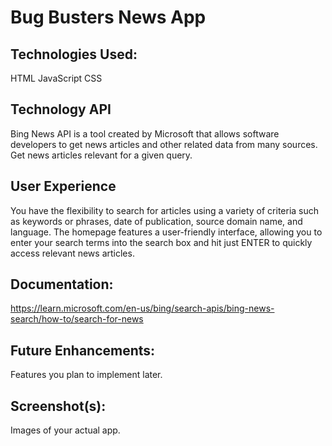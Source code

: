 
# Bug Busters News App

## Technologies Used: 

HTML
JavaScript 
CSS


## Technology API

Bing News API is a tool created by Microsoft that allows software developers to get news articles and other related data from many sources. 
Get news articles relevant for a given query.

 

## User Experience

You have the flexibility to search for articles using a variety of criteria such as keywords or phrases, date of publication, source domain name, and language. The homepage features a user-friendly interface, allowing you to enter your search terms into the search box and hit just ENTER to quickly access relevant news articles.

## Documentation:

https://learn.microsoft.com/en-us/bing/search-apis/bing-news-search/how-to/search-for-news

## Future Enhancements: 

Features you plan to implement later.

## Screenshot(s): 

Images of your actual app.